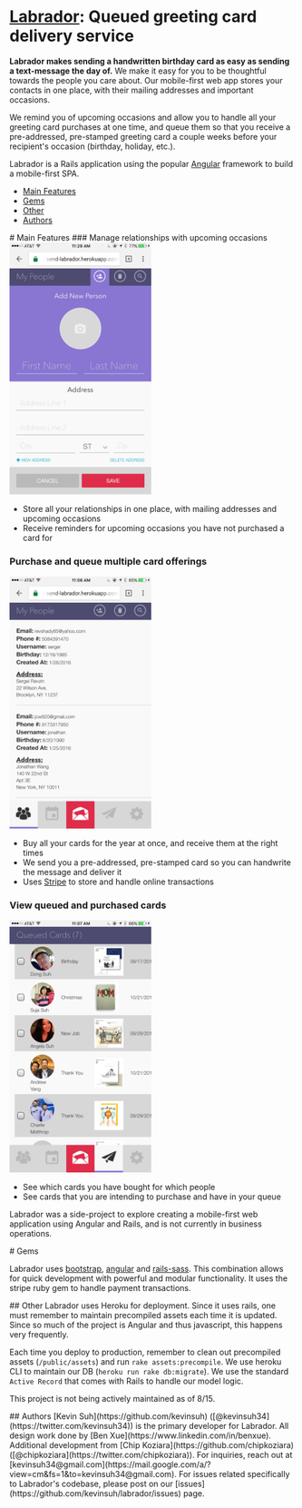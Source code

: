 # [Labrador](https://send-labrador.herokuapp.com): Queued greeting card delivery service

**Labrador makes sending a handwritten birthday card as easy as sending a text-message the day of.** We make it easy for you to be thoughtful towards the people you care about. Our mobile-first web app stores your contacts in one place, with their mailing addresses and important occasions.

We remind you of upcoming occasions and allow you to handle all your greeting card purchases at one time, and queue them so that you receive a pre-addressed, pre-stamped greeting card a couple weeks before your recipient's occasion (birthday, holiday, etc.).

Labrador is a Rails application using the popular [Angular](https://angularjs.org/) framework to build a mobile-first SPA.

- [Main Features](#main-features)
- [Gems](#gems)
- [Other](#other)
- [Authors](#authors)

<a name="main-features"/>
# Main Features
### Manage relationships with upcoming occasions
<img src="/app/assets/images/add_friend_example.png" width="250px" alt="Manage relationship">
	
* Store all your relationships in one place, with mailing addresses and upcoming occasions
* Receive reminders for upcoming occasions you have not purchased a card for

### Purchase and queue multiple card offerings
<img src="/app/assets/images/my_people_example.png" width="250px" alt="Purchase and Queue Cards">
	
* Buy all your cards for the year at once, and receive them at the right times
* We send you a pre-addressed, pre-stamped card so you can handwrite the message and deliver it
* Uses [Stripe](https://stripe.com/) to store and handle online transactions

### View queued and purchased cards
<img src="/app/assets/images/queued_cards_example.png" width="250px" alt="View Your Queued Cards">
	
* See which cards you have bought for which people
* See cards that you are intending to purchase and have in your queue

Labrador was a side-project to explore creating a mobile-first web application using Angular and Rails, and is not currently in business operations.

<a name="gems"/>
# Gems

Labrador uses [bootstrap](https://github.com/twbs/bootstrap), [angular](https://github.com/angular) and [rails-sass](https://github.com/rails/sass-rails). This combination allows for quick development with powerful and modular functionality. It uses the stripe ruby gem to handle payment transactions.

<a name="other"/>
## Other
Labrador uses Heroku for deployment. Since it uses rails, one must remember to maintain precompiled assets each time it is updated. Since so much of the project is Angular and thus javascript, this happens very frequently.

Each time you deploy to production, remember to clean out precompiled assets (`/public/assets`) and run `rake assets:precompile`. We use heroku CLI to maintain our DB (`heroku run rake db:migrate`). We use the standard `Active Record` that comes with Rails to handle our model logic.

This project is not being actively maintained as of 8/15.

<a name="authors"/>
## Authors
[Kevin Suh](https://github.com/kevinsuh) ([@kevinsuh34](https://twitter.com/kevinsuh34)) is the primary developer for Labrador. All design work done by [Ben Xue](https://www.linkedin.com/in/benxue). Additional development from [Chip Koziara](https://github.com/chipkoziara) ([@chipkoziara](https://twitter.com/chipkoziara)). For inquiries, reach out at [kevinsuh34@gmail.com](https://mail.google.com/a/?view=cm&fs=1&to=kevinsuh34@gmail.com). For issues related specifically to Labrador's codebase, please post on our [issues](https://github.com/kevinsuh/labrador/issues) page.


